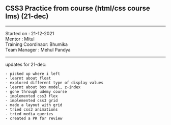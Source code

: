 ## CSS3 Practice from course (html/css course lms) (21-dec)

<hr>
Started on : 21-12-2021<br>
Mentor : Mitul <br>
Training Coordinaor: Bhumika<br>
Team Manager : Mehul Pandya
<hr>

updates for 21-dec: <br>
    
    - picked up where i left 
    - learnt about float
    - explored different type of display values
    - learnt about box model, z-index
    - gone through udemy course
    - implemented css3 flex
    - implemented css3 grid
    - made a layout with grid
    - tried css3 animations
    - tried media queries
    - created a PR for review